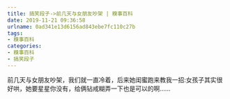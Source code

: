 ```yaml
---
title: 搞笑段子->前几天与女朋友吵架 | 糗事百科
date: 2019-11-21 09:36:58
urlname: 0ad341e13d6156ad843ebe7fc110c27b
tags: 
- 糗事百科
categories:
- 糗事百科
- 搞笑段子
---
```

前几天与女朋友吵架，我们就一直冷着，后来她闺蜜跑来教我一招:女孩子其实很好哄，她要星星你没有，给俩钻戒糊弄一下也是可以的啊......


